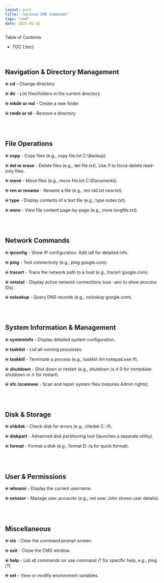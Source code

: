 ```yaml
---
layout: post
title: "Various CMD Commands"
tags: "cmd"
date: 2025-02-02
---
```


Table of Contents
- TOC
{:toc}
<br>

## Navigation & Directory Management

⦿ **cd** - Change directory

⦿ **dir** - List files/folders in the current directory

⦿ **mkdir or md** - Create a new folder

⦿ **rmdir or rd** - Remove a directory

<br><br>
 
## File Operations

⦿ **copy** - Copy files (e.g., copy file.txt C:\Backup).

⦿ **del or erase** - Delete files (e.g., del file.txt). Use /f to force-delete read-only files.

⦿ **move** - Move files (e.g., move file.txt C:\Documents).

⦿ **ren or rename** - Rename a file (e.g., ren old.txt new.txt).

⦿ **type** - Display contents of a text file (e.g., type notes.txt).

⦿ **more** - View file content page-by-page (e.g., more longfile.txt). 

<br><br>

## Network Commands

⦿ **ipconfig** - Show IP configuration. Add /all for detailed info.

⦿ **ping** - Test connectivity (e.g., ping google.com).

⦿ **tracert** - Trace the network path to a host (e.g., tracert google.com).

⦿ **netstat** - Display active network connections (use -ano to show process IDs).

⦿ **nslookup** - Query DNS records (e.g., nslookup google.com).

<br><br>

## System Information & Management

⦿ **systeminfo** - Display detailed system configuration.

⦿ **tasklist** - List all running processes.

⦿ **taskkill** - Terminate a process (e.g., taskkill /im notepad.exe /f).

⦿ **shutdown** - Shut down or restart (e.g., shutdown /s /t 0 for immediate shutdown or /r for restart).

⦿ **sfc /scannow** - Scan and repair system files (requires Admin rights).

<br><br>

## Disk & Storage

⦿ **chkdsk** - Check disk for errors (e.g., chkdsk C: /f).

⦿ **diskpart** - Advanced disk partitioning tool (launches a separate utility).

⦿ **format** - Format a disk (e.g., format D: /q for quick format).

<br><br>

## User & Permissions
⦿ **whoami** - Display the current username.

⦿ **netuser** - Manage user accounts (e.g., net user John shows user details).

<br><br>

## Miscellaneous

⦿ **cls** - Clear the command prompt screen.

⦿ **exit** - Close the CMD window.

⦿ **help** - List all commands (or use command /? for specific help, e.g., ping /?).

⦿ **set** - View or modify environment variables.
